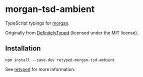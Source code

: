 # morgan-tsd-ambient

TypeScript typings for [morgan](https://github.com/expressjs/morgan).

Originally from [DefinitelyTyped](https://github.com/DefinitelyTyped/DefinitelyTyped) (licensed under the MIT license).

## Installation

```
npm install --save-dev retyped-morgan-tsd-ambient
```

See [retyped](https://github.com/retyped/retyped) for more information.